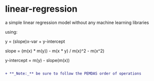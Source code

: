 # linear-regression

a simple linear regression model without any machine learning libraries

using:

y = (slope)x-var + y-intercept

slope = (m(x) * m(y)) - m(x * y) / m(x)^2 - m(x^2)

y-intercept = m(y) - slope(m(x))

```diff

+ **_Note:_** be sure to follow the PEMDAS order of operations

```
